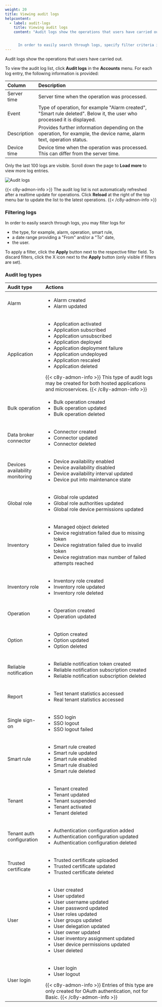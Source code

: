 ```yaml
---
weight: 20
title: Viewing audit logs
helpcontent:
  - label: audit-logs
    title: Viewing audit logs
    content: "Audit logs show the operations that users have carried out.


      In order to easily search through logs, specify filter criteria in the top bar for type, date range or user and apply them."
---
```


Audit logs show the operations that users have carried out.

To view the audit log list, click **Audit logs** in the **Accounts** menu. For each log entry, the following information is provided:

<table>
<colgroup>
<col style="width: 15%;">
<col style="width: 85%;">
</colgroup>
<thead>
<tr>
<th align="left">Column</th>
<th align="left">Description</th>
</tr>
</thead>

<tbody>
<tr>
<td align="left">Server time</td>
<td align="left">Server time when the operation was processed.</td>
</tr>

<tr>
<td align="left">Event</td>
<td align="left">Type of operation, for example "Alarm created", "Smart rule deleted". Below it, the user who processed it is displayed.</td>
</tr>

<tr>
<td align="left">Description</td>
<td align="left">Provides further information depending on the operation, for example, the device name, alarm text, operation status.</td>
</tr>

<tr>
<td align="left">Device time</td>
<td align="left">Device time when the operation was processed. This can differ from the server time.</td>
</tr>
</tbody>
</table>

Only the last 100 logs are visible. Scroll down the page to **Load more** to view more log entries.

![Audit logs](/images/users-guide/Administration/admin-audit-logs.png)

{{< c8y-admon-info >}}
The audit log list is not automatically refreshed after a realtime update for operations. Click **Reload** at the right of the top menu bar to update the list to the latest operations.
{{< /c8y-admon-info >}}

### Filtering logs

In order to easily search through logs, you may filter logs for

 - the type, for example, alarm, operation, smart rule,
 - a date range providing a "From" and/or a "To" date,
 - the user.

To apply a filter, click the **Apply** button next to the respective filter field. To discard filters, click the X icon next to the **Apply** button (only visible if filters are set).

### Audit log types

<table>
<colgroup>
<col style="width: 25%;">
<col style="width: 75%;">
</colgroup>

<thead>
<tr>
<th align="left">Audit type</th>
<th align="left">Actions</th>
</tr>
</thead>

<tbody>

<tr>
<td align="left">Alarm</td>
<td align="left"><ul>
<li>Alarm created</li>
<li>Alarm updated</li>
</ul></td>
</tr>

<tr>
<td align="left">Application</td>
<td align="left"><ul>
<li>Application activated</li>
<li>Application subscribed</li>
<li>Application unsubscribed</li>
<li>Application deployed</li>
<li>Application deployment failure</li>
<li>Application undeployed</li>
<li>Application rescaled</li>
<li>Application deleted</li>
</ul>
{{< c8y-admon-info >}}
This type of audit logs may be created for both hosted applications and microservices.
{{< /c8y-admon-info >}}
</td>
</tr>

<tr>
<td align="left">Bulk operation</td>
<td align="left"><ul>
<li>Bulk operation created</li>
<li>Bulk operation updated</li>
<li>Bulk operation deleted</li>
</ul></td>
</tr>

<tr>
<td align="left">Data broker connector</td>
<td align="left"><ul>
<li>Connector created</li>
<li>Connector updated</li>
<li>Connector deleted</li>
</ul></td>
</tr>

<tr>
<td align="left">Devices availability monitoring</td>
<td align="left"><ul>
<li>Device availability enabled</li>
<li>Device availability disabled</li>
<li>Device availability interval updated</li>
<li>Device put into maintenance state</li>
</ul></td>
</tr>

<tr>
<td align="left">Global role</td>
<td align="left"><ul>
<li>Global role updated</li>
<li>Global role authorities updated</li>
<li>Global role device permissions updated</li>
</ul></td>
</tr>

<tr>
<td align="left">Inventory</td>
<td align="left"><ul>
<li>Managed object deleted</li>
<li>Device registration failed due to missing token</li>
<li>Device registration failed due to invalid token</li>
<li>Device registration max number of failed attempts reached</li>
</ul></td>
</tr>

<tr>
<td align="left">Inventory role</td>
<td align="left"><ul>
<li>Inventory role created</li>
<li>Inventory role updated</li>
<li>Inventory role deleted</li>
</ul></td>
</tr>

<tr>
<td align="left">Operation</td>
<td align="left"><ul>
<li>Operation created</li>
<li>Operation updated</li>
</ul></td>
</tr>

<tr>
<td align="left">Option</td>
<td align="left"><ul>
<li>Option created</li>
<li>Option updated</li>
<li>Option deleted</li>
</ul></td>
</tr>

<tr>
<td align="left">Reliable notification</td>
<td align="left"><ul>
<li>Reliable notification token created</li>
<li>Reliable notification subscription created</li>
<li>Reliable notification subscription deleted</li>
</ul></td>
</tr>

<tr>
<td align="left">Report</td>
<td align="left"><ul>
<li>Test tenant statistics accessed</li>
<li>Real tenant statistics accessed</li>
</ul></td>
</tr>

<tr>
<td align="left">Single sign-on</td>
<td align="left"><ul>
<li>SSO login</li>
<li>SSO logout</li>
<li>SSO logout failed</li>
</ul></td>
</tr>

<tr>
<td align="left">Smart rule</td>
<td align="left"><ul>
<li>Smart rule created</li>
<li>Smart rule updated</li>
<li>Smart rule enabled</li>
<li>Smart rule disabled</li>
<li>Smart rule deleted</li>
</ul></td>
</tr>

<tr>
<td align="left">Tenant</td>
<td align="left"><ul>
<li>Tenant created</li>
<li>Tenant updated</li>
<li>Tenant suspended</li>
<li>Tenant activated</li>
<li>Tenant deleted</li>
</ul></td>
</tr>

<tr>
<td align="left">Tenant auth configuration</td>
<td align="left"><ul>
<li>Authentication configuration added</li>
<li>Authentication configuration updated</li>
<li>Authentication configuration deleted</li>
</ul></td>
</tr>

<tr>
<td align="left">Trusted certificate</td>
<td align="left"><ul>
<li>Trusted certificate uploaded</li>
<li>Trusted certificate updated</li>
<li>Trusted certificate deleted</li>
</ul></td>
</tr>

<tr>
<td align="left">User</td>
<td align="left"><ul>
<li>User created</li>
<li>User updated</li>
<li>User username updated</li>
<li>User password updated</li>
<li>User roles updated</li>
<li>User groups updated</li>
<li>User delegation updated</li>
<li>User owner updated</li>
<li>User inventory assignment updated</li>
<li>User device permissions updated</li>
<li>User deleted</li>
</ul></td>
</tr>

<tr>
<td align="left">User login</td>
<td align="left"><ul>
<li>User login</li>
<li>User logout</li>
</ul>
{{< c8y-admon-info >}}
Entries of this type are only created for OAuth authentication, not for Basic.
{{< /c8y-admon-info >}}
</td>
</tr>

</tbody>
</table>
